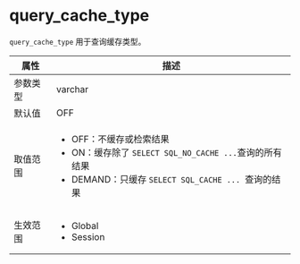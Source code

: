 query_cache_type 
=====================================

`query_cache_type` 用于查询缓存类型。


| **属性** |                                                                                                              **描述**                                                                                                               |
|--------|-----------------------------------------------------------------------------------------------------------------------------------------------------------------------------------------------------------------------------------|
| 参数类型   | varchar                                                                                                                                                                                                                           |
| 默认值    | OFF                                                                                                                                                                                                                               |
| 取值范围   | <ul><li>OFF：不缓存或检索结果</li><li> ON：缓存除了 `SELECT SQL_NO_CACHE ...`查询的所有结果</li><li>DEMAND：只缓存 `SELECT SQL_CACHE ... `查询的结果</li></ul>    |
| 生效范围   | <ul><li>Global</li><li>Session</li></ul>                                                                                                                           |




